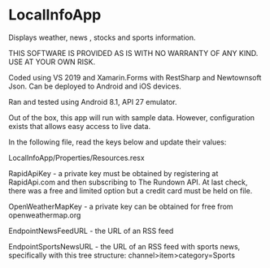 # LocalInfoApp
Displays weather, news , stocks and sports information.

THIS SOFTWARE IS PROVIDED AS IS WITH NO WARRANTY OF ANY KIND. USE AT YOUR OWN RISK.

Coded using VS 2019 and Xamarin.Forms with RestSharp and Newtownsoft Json. Can be deployed to Android and iOS devices.

Ran and tested using Android 8.1, API 27 emulator.

Out of the box, this app will run with sample data. However, configuration exists that allows easy access to live data.

In the following file, read the keys below and update their values:

LocalInfoApp/Properties/Resources.resx

RapidApiKey - a private key must be obtained by registering at RapidApi.com and then subscribing to The Rundown API. At last check, there was a free and limited option but a credit card must be held on file.

OpenWeatherMapKey -  a private key can be obtained for free from openweathermap.org

EndpointNewsFeedURL - the URL of an RSS feed

EndpointSportsNewsURL - the URL of an RSS feed with sports news, specifically with this tree structure: channel>item>category=Sports
